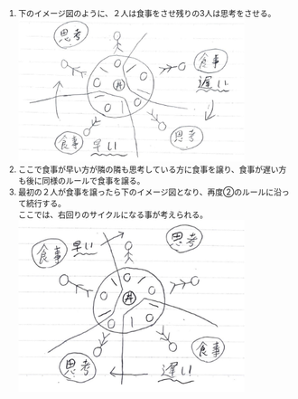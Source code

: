 <ol>
<li>
下のイメージ図のように、２人は食事をさせ残りの3人は思考をさせる。<br>
<img src="./img1.png" width=400>
</li>
<li>
ここで食事が早い方が隣の隣も思考している方に食事を譲り、食事が遅い方も後に同様のルールで食事を譲る。
</li>
<li>
最初の２人が食事を譲ったら下のイメージ図となり、再度②のルールに沿って続行する。<br>ここでは、右回りのサイクルになる事が考えられる。<br>
<img src="./img2.png" width=400>
</li>
</ol>
